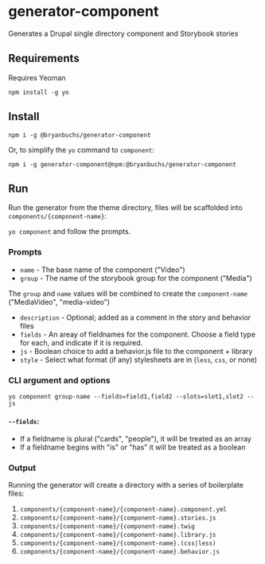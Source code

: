 # generator-component

Generates a Drupal single directory component and Storybook stories

## Requirements

Requires Yeoman

`npm install -g yo`

## Install

`npm i -g @bryanbuchs/generator-component`

Or, to simplify the `yo` command to `component`:

`npm i -g generator-component@npm:@bryanbuchs/generator-component`

## Run

Run the generator from the theme directory, files will be scaffolded into `components/{component-name}`:

`yo component` and follow the prompts.

### Prompts

* `name` - The base name of the component ("Video")
* `group` - The name of the storybook group for the component ("Media")

The `group` and `name` values will be combined to create the `component-name` ("MediaVideo", "media-video")

* `description` - Optional; added as a comment in the story and behavior files
* `fields` - An areay of fieldnames for the component. Choose a field type for each, and indicate if it is required.
* `js` - Boolean choice to add a behavior.js file to the component + library
* `style` - Select what format (if any) stylesheets are in (`less`, `css`, or none)

### CLI argument and options 

`yo component group-name --fields=field1,field2 --slots=slot1,slot2 --js`

#### `--fields`:

* If a fieldname is plural ("cards", "people"), it will be treated as an array
* If a fieldname begins with "is" or "has" it will be treated as a boolean

### Output

Running the generator will create a directory with a series of boilerplate files:

1. `components/{component-name}/{component-name}.component.yml`
2. `components/{component-name}/{component-name}.stories.js`
3. `components/{component-name}/{component-name}.twig`
4. `components/{component-name}/{component-name}.library.js`
5. `components/{component-name}/{component-name}.(css|less)`
6. `components/{component-name}/{component-name}.behavior.js`
